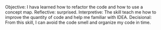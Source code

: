 Objective: I hava learned how to refactor the code and how to use a concept map.
Reflective:  surprised.
Interpretive: The skill teach me how to improve the quantity of code and help me familiar with IDEA.
Decisional: From this skill, I can avoid the code smell and organize my code in time.